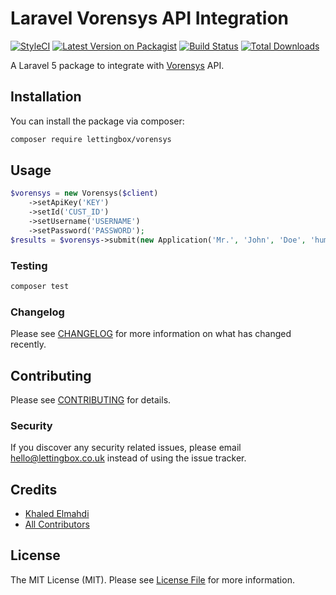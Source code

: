 # Laravel Vorensys API Integration

[![StyleCI](https://github.styleci.io/repos/184726433/shield?branch=master)](https://github.styleci.io/repos/184726433)
[![Latest Version on Packagist](https://img.shields.io/packagist/v/lettingbox/vorensys.svg?style=flat-square)](https://packagist.org/packages/lettingbox/vorensys)
[![Build Status](https://img.shields.io/travis/lettingbox/vorensys/master.svg?style=flat-square)](https://travis-ci.org/lettingbox/vorensys)
[![Total Downloads](https://img.shields.io/packagist/dt/lettingbox/vorensys.svg?style=flat-square)](https://packagist.org/packages/lettingbox/vorensys)


A Laravel 5 package to integrate with [Vorensys](https://www.vorensys.com) API.

## Installation

You can install the package via composer:

```bash
composer require lettingbox/vorensys
```

## Usage

``` php
$vorensys = new Vorensys($client)
    ->setApiKey('KEY')
    ->setId('CUST_ID')
    ->setUsername('USERNAME')
    ->setPassword('PASSWORD');
$results = $vorensys->submit(new Application('Mr.', 'John', 'Doe', 'human@world.com'));
```

### Testing

``` bash
composer test
```

### Changelog

Please see [CHANGELOG](CHANGELOG.md) for more information on what has changed recently.

## Contributing

Please see [CONTRIBUTING](CONTRIBUTING.md) for details.

### Security

If you discover any security related issues, please email hello@lettingbox.co.uk instead of using the issue tracker.

## Credits

- [Khaled Elmahdi](https://github.com/lettingbox)
- [All Contributors](../../contributors)

## License

The MIT License (MIT). Please see [License File](LICENSE.md) for more information.
